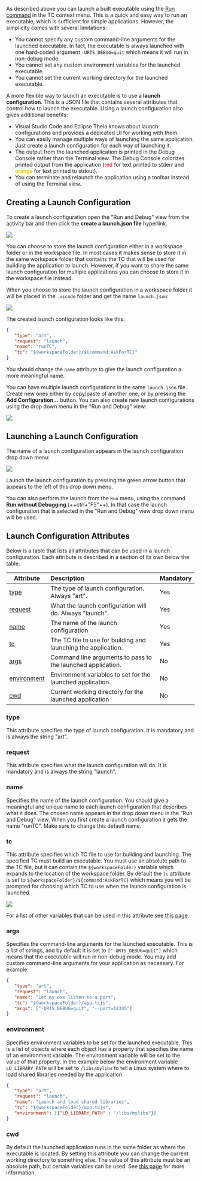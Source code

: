 As described above you can launch a built executable using the [Run command](index.md#tc-context-menu-commands) in the TC context menu. This is a quick and easy way to run an executable, which is sufficient for simple applications. However, the simplicity comes with several limitations:

* You cannot specify any custom command-line arguments for the launched executable. In fact, the executable is always launched with one hard-coded argument `-URTS_DEBUG=quit` which means it will run in non-debug mode.
* You cannot set any custom environment variables for the launched executable.
* You cannot set the current working directory for the launched executable.

A more flexible way to launch an executable is to use a **launch configuration**. This is a JSON file that contains several attributes that control how to launch the executable. Using a launch configuration also gives additional benefits:

* Visual Studio Code and Eclipse Theia knows about launch configurations and provides a dedicated UI for working with them.
* You can easily manage multiple ways of launching the same application. Just create a launch configuration for each way of launching it.
* The output from the launched application is printed in the Debug Console rather than the Terminal view. The Debug Console colorizes printed output from the application (<span style="color: red;">red</span> for text printed to stderr and <span style="color: orange;">orange</span> for text printed to stdout).
* You can terminate and relaunch the application using a toolbar instead of using the Terminal view.

## Creating a Launch Configuration
To create a launch configuration open the "Run and Debug" view from the activity bar and then click the **create a launch.json file** hyperlink.

![](images/run-and-debug.png)

You can choose to store the launch configuration either in a workspace folder or in the workspace file. In most cases it makes sense to store it in the same workspace folder that contains the TC that will be used for building the application to launch. However, if you want to share the same launch configuration for multiple applications you can choose to store it in the workspace file instead.

When you choose to store the launch configuration in a workspace folder it will be placed in the `.vscode` folder and get the name `launch.json`:

![](images/launch-json-file.png)

The created launch configuration looks like this:

``` json
{
   "type": "art",
   "request": "launch",
   "name": "runTC",
   "tc": "${workspaceFolder}/${command:AskForTC}"
}
```

You should change the `name` attribute to give the launch configuration a more meaningful name. 

You can have multiple launch configurations in the same `launch.json` file. Create new ones either by copy/paste of another one, or by pressing the **Add Configuration...** button. You can also create new launch configurations using the drop down menu in the "Run and Debug" view:

![](images/create-launch-config.png)

## Launching a Launch Configuration
The name of a launch configuration appears in the launch configuration drop down menu:

![](images/launch-config-dropdown.png)

Launch the launch configuration by pressing the green arrow button that appears to the left of this drop down menu.

You can also perform the launch from the `Run` menu, using the command **Run without Debugging** (++ctrl+"F5"++). In that case the launch configuration that is selected in the "Run and Debug" view drop down menu will be used.

## Launch Configuration Attributes
Below is a table that lists all attributes that can be used in a launch configuration. Each attribute is described in a section of its own below the table.

<p id="launch_config_attributes"/>

| Attribute | Description | Mandatory |
|----------|:-------------|:-------------|
| [type](#type) | The type of launch configuration. Always "art". | Yes
| [request](#request) | What the launch configuration will do. Always "launch". | Yes
| [name](#name) | The name of the launch configuration | Yes
| [tc](#tc) | The TC file to use for building and launching the application. | Yes
| [args](#args) | Command line arguments to pass to the launched application. | No
| [environment](#environment) | Environment variables to set for the launched application. | No
| [cwd](#cwd) | Current working directory for the launched application | No

### type
This attribute specifies the type of launch configuration. It is mandatory and is always the string "art". 

### request
This attribute specifies what the launch configuration will do. It is mandatory and is always the string "launch".

### name
Specifies the name of the launch configuration. You should give a meaningful and unique name to each launch configuration that describes what it does. The chosen name appears in the drop down menu in the "Run and Debug" view. When you first create a launch configuration it gets the name "runTC". Make sure to change this default name.

### tc
This attribute specifies which TC file to use for building and launching. The specified TC must build an executable. You must use an absolute path to the TC file, but it can contain the `${workspaceFolder}` variable which expands to the location of the workspace folder. By default the `tc` attribute is set to `${workspaceFolder}/${command:AskForTC}` which means you will be prompted for choosing which TC to use when the launch configuration is launched.

![](images/ask-for-tc.png)

For a list of other variables that can be used in this attribute see [this page](https://code.visualstudio.com/docs/editor/variables-reference#_settings-command-variables-and-input-variables).

### args
Specifies the command-line arguments for the launched executable. This is a list of strings, and by default it is set to `["-URTS_DEBUG=quit"]` which means that the executable will run in non-debug mode. You may add custom command-line arguments for your application as necessary. For example:

``` json
{
   "type": "art",
   "request": "launch",
   "name": "Let my exe listen to a port",
   "tc": "${workspaceFolder}/app.tcjs",
   "args": ["-URTS_DEBUG=quit", "--port=12345"]
}
```

### environment
Specifies environment variables to be set for the launched executable. This is a list of objects where each object has a property that specifies the name of an environment variable. The environment variable will be set to the value of that property. In the example below the environment variable `LD_LIBRARY_PATH` will be set to `/libs/mylibs` to tell a Linux system where to load shared libraries needed by the application.

``` json
{
   "type": "art",
   "request": "launch",
   "name": "Launch and load shared libraries",
   "tc": "${workspaceFolder}/app.tcjs",
   "environment": [{"LD_LIBRARY_PATH" : "/libs/mylibs"}]
}
```

### cwd
By default the launched application runs in the same folder as where the executable is located. By setting this attribute you can change the current working directory to something else. The value of this attribute must be an absolute path, but certain variables can be used. See [this page](https://code.visualstudio.com/docs/editor/variables-reference#_settings-command-variables-and-input-variables) for more information.

